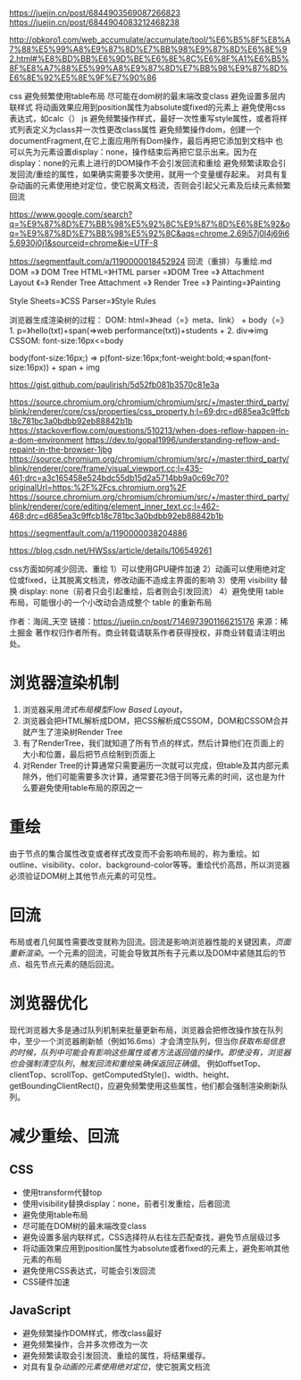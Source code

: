 https://juejin.cn/post/6844903569087266823 https://juejin.cn/post/6844904083212468238

http://obkoro1.com/web_accumulate/accumulate/tool/%E6%B5%8F%E8%A7%88%E5%99%A8%E9%87%8D%E7%BB%98%E9%87%8D%E6%8E%92.html#%E8%BD%BB%E6%9D%BE%E6%8E%8C%E6%8F%A1%E6%B5%8F%E8%A7%88%E5%99%A8%E9%87%8D%E7%BB%98%E9%87%8D%E6%8E%92%E5%8E%9F%E7%90%86

css
避免频繁使用table布局
尽可能在dom树的最末端改变class
避免设置多层内联样式
将动画效果应用到position属性为absolute或fixed的元素上
避免使用css表达式，如calc（）
js
避免频繁操作样式，最好一次性重写style属性，或者将样式列表定义为class并一次性更改class属性
避免频繁操作dom，创建一个documentFragment,在它上面应用所有Dom操作，最后再把它添加到文档中
也可以先为元素设置display：none，操作结束后再把它显示出来。因为在display：none的元素上进行的DOM操作不会引发回流和重绘
避免频繁读取会引发回流/重绘的属性，如果确实需要多次使用，就用一个变量缓存起来。
对具有复杂动画的元素使用绝对定位，使它脱离文档流，否则会引起父元素及后续元素频繁回流

https://www.google.com/search?q=%E9%87%8D%E7%BB%98%E5%92%8C%E9%87%8D%E6%8E%92&oq=%E9%87%8D%E7%BB%98%E5%92%8C&aqs=chrome.2.69i57j0l4j69i65.6930j0j1&sourceid=chrome&ie=UTF-8

https://segmentfault.com/a/1190000018452924
回流（重排）与重绘.md
DOM =》 DOM Tree
HTML=》HTML parser =》DOM Tree =》 Attachment
Layout 《=》 Render Tree
Attachment =》 Render Tree =》 Painting=》Painting

Style Sheets=》CSS Parser=》Style Rules

浏览器生成渲染树的过程：
DOM:
html=》head（=》meta、link） + body（=》1. p=》hello(txt)+span(=>web performance(txt))+students + 2. div=>img
CSSOM:
font-size:16px<=body

body(font-size:16px;) => p(font-size:16px;font-weight:bold;=>span(font-size:16px)) + span + img

https://gist.github.com/paulirish/5d52fb081b3570c81e3a

https://source.chromium.org/chromium/chromium/src/+/master:third_party/blink/renderer/core/css/properties/css_property.h;l=69;drc=d685ea3c9ffcb18c781bc3a0bdbb92eb88842b1b
https://stackoverflow.com/questions/510213/when-does-reflow-happen-in-a-dom-environment
https://dev.to/gopal1996/understanding-reflow-and-repaint-in-the-browser-1jbg
https://source.chromium.org/chromium/chromium/src/+/master:third_party/blink/renderer/core/frame/visual_viewport.cc;l=435-461;drc=a3c165458e524bdc55db15d2a5714bb9a0c69c70?originalUrl=https:%2F%2Fcs.chromium.org%2F
https://source.chromium.org/chromium/chromium/src/+/master:third_party/blink/renderer/core/editing/element_inner_text.cc;l=462-468;drc=d685ea3c9ffcb18c781bc3a0bdbb92eb88842b1b

https://segmentfault.com/a/1190000038204886

https://blog.csdn.net/HWSss/article/details/106549261


css方面如何减少回流、重绘
1）可以使用GPU硬件加速
2）动画可以使用绝对定位或fixed，让其脱离文档流，修改动画不造成主界面的影响
3）使用 visibility 替换 display: none（前者只会引起重绘，后者则会引发回流）
4）避免使用 table 布局，可能很小的一个小改动会造成整个 table 的重新布局


作者：海阔_天空
链接：https://juejin.cn/post/7146973901166215176
来源：稀土掘金
著作权归作者所有。商业转载请联系作者获得授权，非商业转载请注明出处。

# 浏览器渲染机制
1. 浏览器采用*流式布局模型Flow Based Layout*，
2. 浏览器会把HTML解析成DOM，把CSS解析成CSSOM，DOM和CSSOM合并就产生了渲染树Render Tree
3. 有了RenderTree，我们就知道了所有节点的样式，然后计算他们在页面上的大小和位置，最后把节点绘制到页面上
4. 对Render Tree的计算通常只需要遍历一次就可以完成，但table及其内部元素除外，他们可能需要多次计算，通常要花3倍于同等元素的时间，这也是为什么要避免使用table布局的原因之一
# 重绘
由于节点的集合属性改变或者样式改变而不会影响布局的，称为重绘。如outline、visibility、color、background-color等等。重绘代价高昂，所以浏览器必须验证DOM树上其他节点元素的可见性。
# 回流
布局或者几何属性需要改变就称为回流。回流是影响浏览器性能的关键因素，*页面重新渲染*。一个元素的回流，可能会导致其所有子元素以及DOM中紧随其后的节点、祖先节点元素的随后回流。
# 浏览器优化
现代浏览器大多是通过队列机制来批量更新布局，浏览器会把修改操作放在队列中，至少一个浏览器刷新帧（例如16.6ms）才会清空队列，但当你*获取布局信息的时候，队列中可能会有影响这些属性或者方法返回值的操作。即使没有，浏览器也会强制清空队列*，*触发回流和重绘*来*确保返回正确值*。
例如offsetTop、clientTop、scrollTop、getComputedStyle()、width、height、getBoundingClientRect()，应避免频繁使用这些属性，他们都会强制渲染刷新队列。
# 减少重绘、回流
## CSS
- 使用transform代替top
- 使用visibility替换display：none，前者引发重绘，后者回流
- 避免使用table布局
- 尽可能在DOM树的最末端改变class
- 避免设置多层内联样式，CSS选择符从右往左匹配查找，避免节点层级过多
- 将动画效果应用到position属性为absolute或者fixed的元素上，避免影响其他元素的布局
- 避免使用CSS表达式，可能会引发回流
- CSS硬件加速
## JavaScript
- 避免频繁操作DOM样式，修改class最好
- 避免频繁操作，合并多次修改为一次
- 避免频繁读取会引发回流、重绘的属性，将结果缓存。
- 对具有复杂*动画的元素使用绝对定位*，使它脱离文档流
